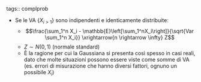 tags:: complprob

- Se le VA $\{X_{i > 1}\}$ sono indipendenti e identicamente distribuite:
	- $$\frac{\sum_1^n X_i - \mathbb{E}\left[\sum_1^nX_i\right]}{\sqrt{Var \sum_1^n X_i}} \xrightarrow{n \rightarrow \infty} Z$$
	- $Z \sim N(0, 1)$ (normale standard)
	- È la ragione per cui la Gaussiana si presenta così spesso in casi reali, dato che molte situazioni possono essere viste come somme di VA (es. errori di misurazione che hanno diversi fattori, ognuno un possibile $X_i$)
